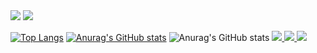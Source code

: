 <img src="https://capsule-render.vercel.app/api?type=waving&color=BDBDC8&height=150&section=header" />
<img src="https://capsule-render.vercel.app/api?type=waving&color=BDBDC8&height=150&section=footer" />

[![Top Langs](https://github-readme-stats.vercel.app/api/top-langs/?username=g2hsec)](https://github.com/anuraghazra/github-readme-stats)
[![Anurag's GitHub stats](https://github-readme-stats.vercel.app/api?username=g2hsec)](https://github.com/anuraghazra/github-readme-stats)
![Anurag's GitHub stats](https://github-readme-stats.vercel.app/api?username=g2hsec&hide=contribs,prs&show_icons=true&theme=dark)
<a href="https://www.instagram.com/hyeok_01_l/">
  <img src="https://img.shields.io/badge/Instagram-E4405F?style=flat-square&logo=Instagram&logoColor=white"/>
</a>
<a href="https://g2hsec.github.io/">
  <img src="https://img.shields.io/badge/GitHub Blog-181717?style=flat-square&logo=GitHub&logoColor=white"/>
</a>
<a href="g2hsec@gmail.com">
  <img src="https://img.shields.io/badge/Email-D14836?style=flat-square&logo=Gmail&logoColor=white"/>
</a>
